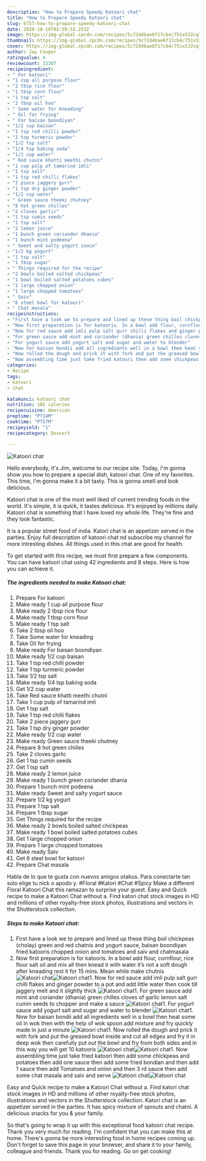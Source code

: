 ```yaml
---
description: "How to Prepare Speedy Katoori chat"
title: "How to Prepare Speedy Katoori chat"
slug: 6757-how-to-prepare-speedy-katoori-chat
date: 2020-10-16T02:59:53.253Z
image: https://img-global.cpcdn.com/recipes/5c72d4bae6f17cb4/751x532cq70/katoori-chat-recipe-main-photo.jpg
thumbnail: https://img-global.cpcdn.com/recipes/5c72d4bae6f17cb4/751x532cq70/katoori-chat-recipe-main-photo.jpg
cover: https://img-global.cpcdn.com/recipes/5c72d4bae6f17cb4/751x532cq70/katoori-chat-recipe-main-photo.jpg
author: Jay Cooper
ratingvalue: 4
reviewcount: 33387
recipeingredient:
- " For katoori"
- "1 cup all purpose flour"
- "2 tbsp rice flour"
- "1 tbsp corn flour"
- "1 tsp salt"
- "2 tbsp oil hoo"
- " Some water for kneading"
- " Oil for frying"
- " For baisan boondiyan"
- "1/2 cup baisan"
- "1 tsp red chilli powder"
- "1 tsp turmeric powder"
- "1/2 tsp salt"
- "1/4 tsp baking soda"
- "1/2 cup water"
- " Red sauce khatti meethi chutni"
- "1 cup pulp of tamarind imli"
- "1 tsp salt"
- "1 tsp red chilli flakes"
- "2 piece jaggery gurr"
- "1 tsp dry ginger powder"
- "1/2 cup water"
- " Green sauce theeki chutney"
- "8 hot green chilles"
- "2 cloves garlic"
- "1 tsp cumin seeds"
- "1 tsp salt"
- "2 lemon juice"
- "1 bunch green coriander dhania"
- "1 bunch mint podeena"
- " Sweet and salty yogurt sauce"
- "1/2 kg yogurt"
- "1 tsp salt"
- "1 tbsp sugar"
- " Things required for the recipe"
- "2 bowls boiled salted chickpeas"
- "1 bowl boiled salted potatoes cubes"
- "1 large chopped onion"
- "1 large chopped tomatoes"
- " Saiv"
- "6 steel bowl for katoori"
- " Chat masala"
recipeinstructions:
- "First have a look we to prepare and lined up these thing boil chickpeas (cholay) green and red chatnis and yogurt sauce, baisan boondiyan fried katooris chopped onion and tomatoes and saiv and chatmasala"
- "Now first preparation is for katooris. In a bowl add flour, cornflour, rice flour salt oil and mix all then knead it with water it’s not a soft dough after kneading rest it for 15 mins. Mean while make chutnis"
- "Now for red sauce add imli pulp salt gurr chilli flakes and ginger powder to a pot and add little water then cook till jaggery melt and it slightly thick"
- "For green sauce add mint and coriander (dhania) green chilles cloves of garlic lemon salt cumin seeds to chopper and make a sauce"
- "For yogurt sauce add yogurt salt and sugar and water to blender"
- "Now for baisan bondii add all ingredients well in a bowl then heat some oil in wok then with the help of wok spoon add mixture and fry quickly made in just a minute"
- "Now rolled the dough and prick it with fork and put the greased bowl inside and cut all edges and fry it in deep wok then carefully put out the bowl and fry from both sides and in this way you will get 10 katooris"
- "Now assembling time just take fried katoori then add some chickpeas and potatoes then add one sauce then add some fried bondian and then add 1 sauce then add Tomatoes and onion and then 3 rd sauce then add some chat masala and saiv and serve"
categories:
- Recipe
tags:
- katoori
- chat

katakunci: katoori chat 
nutrition: 185 calories
recipecuisine: American
preptime: "PT14M"
cooktime: "PT57M"
recipeyield: "1"
recipecategory: Dessert

---
```



![Katoori chat](https://img-global.cpcdn.com/recipes/5c72d4bae6f17cb4/751x532cq70/katoori-chat-recipe-main-photo.jpg)

Hello everybody, it's Jim, welcome to our recipe site. Today, I'm gonna show you how to prepare a special dish, katoori chat. One of my favorites. This time, I'm gonna make it a bit tasty. This is gonna smell and look delicious.

Katoori chat is one of the most well liked of current trending foods in the world. It's simple, it is quick, it tastes delicious. It's enjoyed by millions daily. Katoori chat is something that I have loved my whole life. They're fine and they look fantastic.

It is a popular street food of india. Katori chat is an appetizer served in the parties. Enjoy full description of katoori chat nd subscribe my channel for more intresting dishes. All things used in this chat are good for health.


To get started with this recipe, we must first prepare a few components. You can have katoori chat using 42 ingredients and 8 steps. Here is how you can achieve it.

<!--inarticleads1-->

##### The ingredients needed to make Katoori chat:

1. Prepare  For katoori
1. Make ready 1 cup all purpose flour
1. Make ready 2 tbsp rice flour
1. Make ready 1 tbsp corn flour
1. Make ready 1 tsp salt
1. Take 2 tbsp oil hoo
1. Take  Some water for kneading
1. Take  Oil for frying
1. Make ready  For baisan boondiyan
1. Make ready 1/2 cup baisan
1. Take 1 tsp red chilli powder
1. Take 1 tsp turmeric powder
1. Take 1/2 tsp salt
1. Make ready 1/4 tsp baking soda
1. Get 1/2 cup water
1. Take  Red sauce khatti meethi chutni
1. Take 1 cup pulp of tamarind imli
1. Get 1 tsp salt
1. Take 1 tsp red chilli flakes
1. Take 2 piece jaggery gurr
1. Take 1 tsp dry ginger powder
1. Make ready 1/2 cup water
1. Make ready  Green sauce theeki chutney
1. Prepare 8 hot green chilles
1. Take 2 cloves garlic
1. Get 1 tsp cumin seeds
1. Get 1 tsp salt
1. Make ready 2 lemon juice
1. Make ready 1 bunch green coriander dhania
1. Prepare 1 bunch mint podeena
1. Make ready  Sweet and salty yogurt sauce
1. Prepare 1/2 kg yogurt
1. Prepare 1 tsp salt
1. Prepare 1 tbsp sugar
1. Get  Things required for the recipe
1. Make ready 2 bowls boiled salted chickpeas
1. Make ready 1 bowl boiled salted potatoes cubes
1. Get 1 large chopped onion
1. Prepare 1 large chopped tomatoes
1. Make ready  Saiv
1. Get 6 steel bowl for katoori
1. Prepare  Chat masala


Habla de lo que te gusta con nuevos amigos otakus. Para conectarte tan solo elige tu nick o apodo y. #Floral #Katori #Chat #Spicy Make a different Floral Katoori Chat this ramazan to surprise your guest. Easy and Quick recipe to make a Katoori Chat without a. Find katori chat stock images in HD and millions of other royalty-free stock photos, illustrations and vectors in the Shutterstock collection. 

<!--inarticleads2-->

##### Steps to make Katoori chat:

1. First have a look we to prepare and lined up these thing boil chickpeas (cholay) green and red chatnis and yogurt sauce, baisan boondiyan fried katooris chopped onion and tomatoes and saiv and chatmasala
1. Now first preparation is for katooris. In a bowl add flour, cornflour, rice flour salt oil and mix all then knead it with water it’s not a soft dough after kneading rest it for 15 mins. Mean while make chutnis
<img src="//assets-global.cpcdn.com/assets/icons/button_play-2c75c40dde080a61004c1f40b05d8f140eaff45d7e9e6481dc71c63d2e7c4909.png" alt="Katoori chat"><img src="//assets-global.cpcdn.com/assets/icons/button_play-2c75c40dde080a61004c1f40b05d8f140eaff45d7e9e6481dc71c63d2e7c4909.png" alt="Katoori chat">1. Now for red sauce add imli pulp salt gurr chilli flakes and ginger powder to a pot and add little water then cook till jaggery melt and it slightly thick
<img src="//assets-global.cpcdn.com/assets/icons/button_play-2c75c40dde080a61004c1f40b05d8f140eaff45d7e9e6481dc71c63d2e7c4909.png" alt="Katoori chat">1. For green sauce add mint and coriander (dhania) green chilles cloves of garlic lemon salt cumin seeds to chopper and make a sauce
<img src="//assets-global.cpcdn.com/assets/icons/button_play-2c75c40dde080a61004c1f40b05d8f140eaff45d7e9e6481dc71c63d2e7c4909.png" alt="Katoori chat">1. For yogurt sauce add yogurt salt and sugar and water to blender
<img src="//assets-global.cpcdn.com/assets/icons/button_play-2c75c40dde080a61004c1f40b05d8f140eaff45d7e9e6481dc71c63d2e7c4909.png" alt="Katoori chat">1. Now for baisan bondii add all ingredients well in a bowl then heat some oil in wok then with the help of wok spoon add mixture and fry quickly made in just a minute
<img src="//assets-global.cpcdn.com/assets/icons/button_play-2c75c40dde080a61004c1f40b05d8f140eaff45d7e9e6481dc71c63d2e7c4909.png" alt="Katoori chat">1. Now rolled the dough and prick it with fork and put the greased bowl inside and cut all edges and fry it in deep wok then carefully put out the bowl and fry from both sides and in this way you will get 10 katooris
<img src="//assets-global.cpcdn.com/assets/icons/button_play-2c75c40dde080a61004c1f40b05d8f140eaff45d7e9e6481dc71c63d2e7c4909.png" alt="Katoori chat"><img src="//assets-global.cpcdn.com/assets/icons/button_play-2c75c40dde080a61004c1f40b05d8f140eaff45d7e9e6481dc71c63d2e7c4909.png" alt="Katoori chat">1. Now assembling time just take fried katoori then add some chickpeas and potatoes then add one sauce then add some fried bondian and then add 1 sauce then add Tomatoes and onion and then 3 rd sauce then add some chat masala and saiv and serve
<img src="//assets-global.cpcdn.com/assets/icons/button_play-2c75c40dde080a61004c1f40b05d8f140eaff45d7e9e6481dc71c63d2e7c4909.png" alt="Katoori chat"><img src="//assets-global.cpcdn.com/assets/icons/button_play-2c75c40dde080a61004c1f40b05d8f140eaff45d7e9e6481dc71c63d2e7c4909.png" alt="Katoori chat">

Easy and Quick recipe to make a Katoori Chat without a. Find katori chat stock images in HD and millions of other royalty-free stock photos, illustrations and vectors in the Shutterstock collection. Katori chat is an appetizer served in the parties. It has spicy mixture of sprouts and chatni. A delicious snacks for you &amp; your family. 

So that's going to wrap it up with this exceptional food katoori chat recipe. Thank you very much for reading. I'm confident that you can make this at home. There's gonna be more interesting food in home recipes coming up. Don't forget to save this page in your browser, and share it to your family, colleague and friends. Thank you for reading. Go on get cooking!
